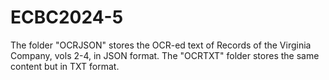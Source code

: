 # ECBC2024-5

The folder "OCRJSON" stores the OCR-ed text of Records of the Virginia Company, vols 2-4, in JSON format. The "OCRTXT" folder stores the same content but in TXT format.